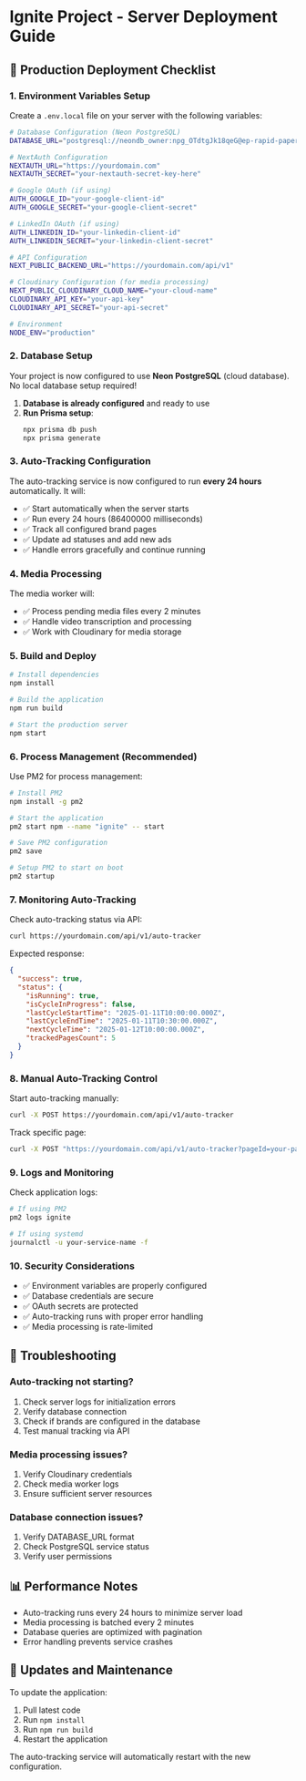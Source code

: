 # Ignite Project - Server Deployment Guide

## 🚀 Production Deployment Checklist

### 1. Environment Variables Setup

Create a `.env.local` file on your server with the following variables:

```bash
# Database Configuration (Neon PostgreSQL)
DATABASE_URL="postgresql://neondb_owner:npg_OTdtgJk18qeG@ep-rapid-paper-a1phvwlf-pooler.ap-southeast-1.aws.neon.tech/neondb?sslmode=require&channel_binding=require"

# NextAuth Configuration
NEXTAUTH_URL="https://yourdomain.com"
NEXTAUTH_SECRET="your-nextauth-secret-key-here"

# Google OAuth (if using)
AUTH_GOOGLE_ID="your-google-client-id"
AUTH_GOOGLE_SECRET="your-google-client-secret"

# LinkedIn OAuth (if using)
AUTH_LINKEDIN_ID="your-linkedin-client-id"
AUTH_LINKEDIN_SECRET="your-linkedin-client-secret"

# API Configuration
NEXT_PUBLIC_BACKEND_URL="https://yourdomain.com/api/v1"

# Cloudinary Configuration (for media processing)
NEXT_PUBLIC_CLOUDINARY_CLOUD_NAME="your-cloud-name"
CLOUDINARY_API_KEY="your-api-key"
CLOUDINARY_API_SECRET="your-api-secret"

# Environment
NODE_ENV="production"
```

### 2. Database Setup

Your project is now configured to use **Neon PostgreSQL** (cloud database). No local database setup required!

1. **Database is already configured** and ready to use
2. **Run Prisma setup**:
   ```bash
   npx prisma db push
   npx prisma generate
   ```

### 3. Auto-Tracking Configuration

The auto-tracking service is now configured to run **every 24 hours** automatically. It will:

- ✅ Start automatically when the server starts
- ✅ Run every 24 hours (86400000 milliseconds)
- ✅ Track all configured brand pages
- ✅ Update ad statuses and add new ads
- ✅ Handle errors gracefully and continue running

### 4. Media Processing

The media worker will:
- ✅ Process pending media files every 2 minutes
- ✅ Handle video transcription and processing
- ✅ Work with Cloudinary for media storage

### 5. Build and Deploy

```bash
# Install dependencies
npm install

# Build the application
npm run build

# Start the production server
npm start
```

### 6. Process Management (Recommended)

Use PM2 for process management:

```bash
# Install PM2
npm install -g pm2

# Start the application
pm2 start npm --name "ignite" -- start

# Save PM2 configuration
pm2 save

# Setup PM2 to start on boot
pm2 startup
```

### 7. Monitoring Auto-Tracking

Check auto-tracking status via API:
```bash
curl https://yourdomain.com/api/v1/auto-tracker
```

Expected response:
```json
{
  "success": true,
  "status": {
    "isRunning": true,
    "isCycleInProgress": false,
    "lastCycleStartTime": "2025-01-11T10:00:00.000Z",
    "lastCycleEndTime": "2025-01-11T10:30:00.000Z",
    "nextCycleTime": "2025-01-12T10:00:00.000Z",
    "trackedPagesCount": 5
  }
}
```

### 8. Manual Auto-Tracking Control

Start auto-tracking manually:
```bash
curl -X POST https://yourdomain.com/api/v1/auto-tracker
```

Track specific page:
```bash
curl -X POST "https://yourdomain.com/api/v1/auto-tracker?pageId=your-page-id"
```

### 9. Logs and Monitoring

Check application logs:
```bash
# If using PM2
pm2 logs ignite

# If using systemd
journalctl -u your-service-name -f
```

### 10. Security Considerations

- ✅ Environment variables are properly configured
- ✅ Database credentials are secure
- ✅ OAuth secrets are protected
- ✅ Auto-tracking runs with proper error handling
- ✅ Media processing is rate-limited

## 🔧 Troubleshooting

### Auto-tracking not starting?
1. Check server logs for initialization errors
2. Verify database connection
3. Check if brands are configured in the database
4. Test manual tracking via API

### Media processing issues?
1. Verify Cloudinary credentials
2. Check media worker logs
3. Ensure sufficient server resources

### Database connection issues?
1. Verify DATABASE_URL format
2. Check PostgreSQL service status
3. Verify user permissions

## 📊 Performance Notes

- Auto-tracking runs every 24 hours to minimize server load
- Media processing is batched every 2 minutes
- Database queries are optimized with pagination
- Error handling prevents service crashes

## 🔄 Updates and Maintenance

To update the application:
1. Pull latest code
2. Run `npm install`
3. Run `npm run build`
4. Restart the application

The auto-tracking service will automatically restart with the new configuration. 
